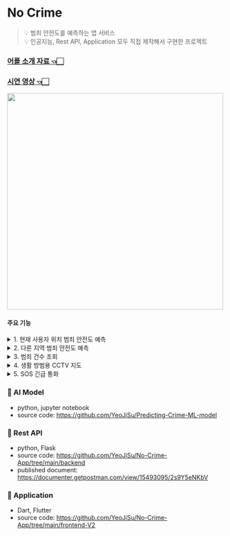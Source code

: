 # No Crime
> 💡 범죄 안전도를 예측하는 앱 서비스  <br> 
> 💡 인공지능, Rest API, Application 모두 직접 제작해서 구현한 프로젝트 <br> 

### [어플 소개 자료 👈🏻](https://www.canva.com/design/DAFtvgqR1WU/MlijIKjzEDp914R6AgCiiQ/edit?utm_content=DAFtvgqR1WU&utm_campaign=designshare&utm_medium=link2&utm_source=sharebutton)
### [시연 영상 👈🏻](https://photos.app.goo.gl/g7XCYdQawfQ8n8vG7)
<img src="https://github.com/YeoJiSu/No-Crime-App/assets/76769044/965dc848-7ee5-41d0-a563-12cffa838666" height="500"/>


#### 주요 기능


<details>
<summary>1. 현재 사용자 위치 범죄 안전도 예측</summary>
<div markdown="1">       

https://github.com/YeoJiSu/No-Crime-App/assets/76769044/40ef858b-6c53-4f06-868f-0985f0a72b34

</div>
</details>

<details>
<summary>2. 다른 지역 범죄 안전도 예측</summary>
<div markdown="1">       

https://github.com/YeoJiSu/No-Crime-App/assets/76769044/9da0cee8-791b-4da9-9676-c254643aec4b

</div>
</details>

<details>
<summary>3. 범죄 건수 조회</summary>
<div markdown="1">       

https://github.com/YeoJiSu/No-Crime-App/assets/76769044/a2e68f96-722f-45da-998b-e403c28f9525

</div>
</details>

<details>
<summary>4. 생활 방범용 CCTV 지도</summary>
<div markdown="1">       

https://github.com/YeoJiSu/No-Crime-App/assets/76769044/cf7d2635-2ca3-4d53-8e4d-56b93c90a3d1

</div>
</details>

<details>
<summary>5. SOS 긴급 통화</summary>
<div markdown="1">       

https://github.com/YeoJiSu/No-Crime-App/assets/76769044/59378c91-177e-4491-a18c-6ab7d4260245

</div>
</details>



### 🌱 AI Model
* python, jupyter notebook
* source code: https://github.com/YeoJiSu/Predicting-Crime-ML-model

### 🌱 Rest API
* python, Flask 
* source code: https://github.com/YeoJiSu/No-Crime-App/tree/main/backend
* published document: https://documenter.getpostman.com/view/15493095/2s9Y5eNKbV

### 🌱 Application
* Dart, Flutter
* source code: https://github.com/YeoJiSu/No-Crime-App/tree/main/frontend-V2
